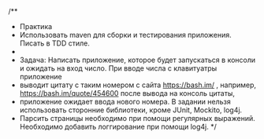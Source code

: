 /**
 * Практика 
 * Использовать maven для сборки и тестирования приложения. Писать в TDD стиле.
 *
 * Задача: Написать приложение, которое будет запускаться в консоли и ожидать на вход число. При вводе числа с клавитуатры приложение
 * выводит цитату с таким номером с сайта https://bash.im/ , например, https://bash.im/quote/454600  после вывода на консоль цитаты,
 * приложение ожидает ввода нового номера. В задании нельзя использовать сторонние библиотеки, кроме JUnit, Mockito, log4j.
 * Парсить страницы необходимо при помощи регулярных выражений. Необходимо добавить логгирование при помощи log4j.
 */
